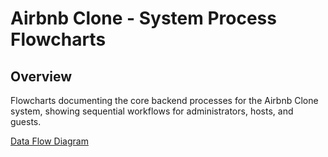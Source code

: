 # Airbnb Clone - System Process Flowcharts

## Overview
Flowcharts documenting the core backend processes for the Airbnb Clone system, showing sequential workflows for administrators, hosts, and guests.

[Data Flow Diagram](data-flow-diagram.png)
